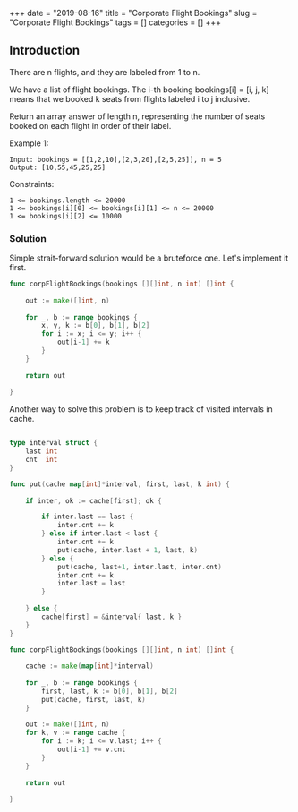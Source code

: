+++
date = "2019-08-16"
title = "Corporate Flight Bookings"
slug = "Corporate Flight Bookings"
tags = []
categories = []
+++

## Introduction

There are n flights, and they are labeled from 1 to n.

We have a list of flight bookings.  The i-th booking bookings[i] = [i, j, k] means that we booked k seats from flights labeled i to j inclusive.

Return an array answer of length n, representing the number of seats booked on each flight in order of their label.

 

Example 1:
```
Input: bookings = [[1,2,10],[2,3,20],[2,5,25]], n = 5
Output: [10,55,45,25,25]
```

Constraints:
```
1 <= bookings.length <= 20000
1 <= bookings[i][0] <= bookings[i][1] <= n <= 20000
1 <= bookings[i][2] <= 10000
```

### Solution

Simple strait-forward solution would be a bruteforce one. Let's implement it first.

``` go
func corpFlightBookings(bookings [][]int, n int) []int {
    
    out := make([]int, n)
    
    for _, b := range bookings {
        x, y, k := b[0], b[1], b[2]
        for i := x; i <= y; i++ {
            out[i-1] += k
        }
    }
    
    return out
    
}
```

Another way to solve this problem is to keep track of visited intervals in cache.

``` go

type interval struct {
    last int
    cnt  int
}

func put(cache map[int]*interval, first, last, k int) {
    
    if inter, ok := cache[first]; ok {

        if inter.last == last {
            inter.cnt += k
        } else if inter.last < last {
            inter.cnt += k
            put(cache, inter.last + 1, last, k)
        } else {
            put(cache, last+1, inter.last, inter.cnt)
            inter.cnt += k
            inter.last = last
        }
        
    } else {
        cache[first] = &interval{ last, k }
    }
}

func corpFlightBookings(bookings [][]int, n int) []int {
    
    cache := make(map[int]*interval)
    
    for _, b := range bookings {
        first, last, k := b[0], b[1], b[2]
        put(cache, first, last, k)
    }
    
    out := make([]int, n)
    for k, v := range cache {
        for i := k; i <= v.last; i++ {
            out[i-1] += v.cnt
        }
    }
    
    return out
    
}
```
